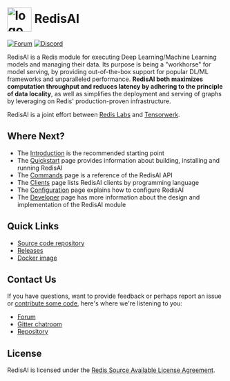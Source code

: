 # <img src="images/logo.svg" alt="logo" style="width: 2em; vertical-align: middle;"/> RedisAI
[![Forum](https://img.shields.io/badge/Forum-RedisAI-blue)](https://forum.redislabs.com/c/modules/redisai)
[![Discord](https://img.shields.io/discord/697882427875393627?style=flat-square)](https://discord.gg/rTQm7UZ)

RedisAI is a Redis module for executing Deep Learning/Machine Learning models and managing their data. Its purpose is being a "workhorse" for model serving, by providing out-of-the-box support for popular DL/ML frameworks and unparalleled performance. **RedisAI both maximizes computation throughput and reduces latency by adhering to the principle of data locality**, as well as simplifies the deployment and serving of graphs by leveraging on Redis' production-proven infrastructure.

RedisAI is a joint effort between [Redis Labs](https://www.redislabs.com) and [Tensorwerk](https://tensorwerk.com).

## Where Next?
  * The [Introduction](intro.md) is the recommended starting point
  * The [Quickstart](quickstart.md) page provides information about building, installing and running RedisAI
  * The [Commands](commands.md) page is a reference of the RedisAI API
  * The [Clients](clients.md) page lists RedisAI clients by programming language
  * The [Configuration](configuration.md) page explains how to configure RedisAI
  * The [Developer](developer.md) page has more information about the design and implementation of the RedisAI module

## Quick Links
  * [Source code repository](https://github.com/RedisAI/RedisAI)
  * [Releases](https://github.com/RedisAI/RedisAI/releases)
  * [Docker image](https://hub.docker.com/r/redisai/redisai/)

## Contact Us
If you have questions, want to provide feedback or perhaps report an issue or [contribute some code](contrib.md), here's where we're listening to you:

  * [Forum](https://forum.redislabs.com/c/modules/redisai)
  * [Gitter chatroom](https://gitter.im/RedisLabs/RedisAI)
  * [Repository](https://github.com/RedisAI/RedisAI/issues)

## License
RedisAI is licensed under the [Redis Source Available License Agreement](https://github.com/RedisAI/RedisAI/blob/master/LICENSE).

